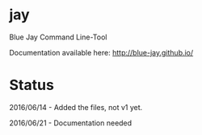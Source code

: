 # jay

Blue Jay Command Line-Tool

Documentation available here: http://blue-jay.github.io/

# Status

2016/06/14 - Added the files, not v1 yet.

2016/06/21 - Documentation needed
